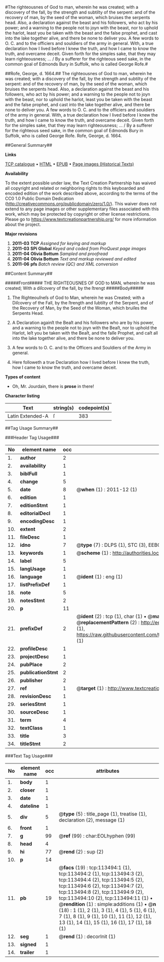 #The righteousnes of God to man, wherein he was created; with a discovery of the fall, by the strength and subtilty of the serpent: and of the recovery of man, by the seed of the woman, which bruises the serpents head. Also, a declaration against the beast and his followers, who act by his power; and a warning to the people not to joyn with the beast, nor to uphold the harlot, least you be taken with the beast and the false prophet, and cast into the lake together alive, and there be none to deliver you. A few words to O. C. and to the officiers and souldiers of the army in general. With, a true declaration how I lived before I knew the truth, and how I came to know the truth, and overcame deceit. Given forth for the simples sake, that they may learn righteousness; ... / By a sufferer for the righteous seed sake, in the common goal of Edmonds Bury in Suffolk, who is called George Rofe.#

##Rofe, George, d. 1664.##
The righteousnes of God to man, wherein he was created; with a discovery of the fall, by the strength and subtilty of the serpent: and of the recovery of man, by the seed of the woman, which bruises the serpents head. Also, a declaration against the beast and his followers, who act by his power; and a warning to the people not to joyn with the beast, nor to uphold the harlot, least you be taken with the beast and the false prophet, and cast into the lake together alive, and there be none to deliver you. A few words to O. C. and to the officiers and souldiers of the army in general. With, a true declaration how I lived before I knew the truth, and how I came to know the truth, and overcame deceit. Given forth for the simples sake, that they may learn righteousness; ... / By a sufferer for the righteous seed sake, in the common goal of Edmonds Bury in Suffolk, who is called George Rofe.
Rofe, George, d. 1664.

##General Summary##

**Links**

[TCP catalogue](http://www.ota.ox.ac.uk/tcp/)  • 
[HTML](http://tei.it.ox.ac.uk/tcp/Texts-HTML/free/A91/A91924.html)  • 
[EPUB](http://tei.it.ox.ac.uk/tcp/Texts-EPUB/free/A91/A91924.epub) • 
[Page images (Historical Texts)](https://historicaltexts.jisc.ac.uk/eebo-99861361e)

**Availability**

To the extent possible under law, the Text Creation Partnership has waived all copyright and related or neighboring rights to this keyboarded and encoded edition of the work described above, according to the terms of the CC0 1.0 Public Domain Dedication (http://creativecommons.org/publicdomain/zero/1.0/). This waiver does not extend to any page images or other supplementary files associated with this work, which may be protected by copyright or other license restrictions. Please go to https://www.textcreationpartnership.org/ for more information about the project.

**Major revisions**

1. __2011-03__ __TCP__ *Assigned for keying and markup*
1. __2011-03__ __SPi Global__ *Keyed and coded from ProQuest page images*
1. __2011-04__ __Olivia Bottum__ *Sampled and proofread*
1. __2011-04__ __Olivia Bottum__ *Text and markup reviewed and edited*
1. __2011-06__ __pfs__ *Batch review (QC) and XML conversion*

##Content Summary##

#####Front#####
THE RIGHTEOUSNES OF GOD to MAN, wherein he was created; With a diſcovery of the fall, by the ſtrengt
#####Body#####

1. The Righteouſneſs of God to Man, wherein he was Created; with a Diſcovery of the Fall, by the ſtrength and ſubtilty of the Serpent, and of the Recovery of Man, by the Seed of the Woman, which bruiſes the Serpents Head.

1. A Declaration againſt the Beaſt and his followers who are by his power, and a warning to the people not to joyn with the Beaſt, nor to uphold the Harlot, leſt you be taken with the Beaſt, and the falſe Prophet, and caſt all into the lake together alive, and there be none to deliver you.

1. A few words to O. C. and to the Officers and Souldiers of the Army in general.

1. Here followeth a true Declaration how I lived before I knew the truth, how I came to know the truth, and overcame deceit.

**Types of content**

  * Oh, Mr. Jourdain, there is **prose** in there!

**Character listing**


|Text|string(s)|codepoint(s)|
|---|---|---|
|Latin Extended-A|ſ|383|

##Tag Usage Summary##

###Header Tag Usage###

|No|element name|occ|attributes|
|---|---|---|---|
|1.|__author__|2||
|2.|__availability__|1||
|3.|__biblFull__|1||
|4.|__change__|5||
|5.|__date__|8| @__when__ (1) : 2011-12 (1)|
|6.|__edition__|1||
|7.|__editionStmt__|1||
|8.|__editorialDecl__|1||
|9.|__encodingDesc__|1||
|10.|__extent__|2||
|11.|__fileDesc__|1||
|12.|__idno__|7| @__type__ (7) : DLPS (1), STC (3), EEBO-CITATION (1), PROQUEST (1), VID (1)|
|13.|__keywords__|1| @__scheme__ (1) : http://authorities.loc.gov/ (1)|
|14.|__label__|5||
|15.|__langUsage__|1||
|16.|__language__|1| @__ident__ (1) : eng (1)|
|17.|__listPrefixDef__|1||
|18.|__note__|5||
|19.|__notesStmt__|2||
|20.|__p__|11||
|21.|__prefixDef__|2| @__ident__ (2) : tcp (1), char (1)  •  @__matchPattern__ (2) : ([0-9\-]+):([0-9IVX]+) (1), (.+) (1)  •  @__replacementPattern__ (2) : http://eebo.chadwyck.com/downloadtiff?vid=$1&page=$2 (1), https://raw.githubusercontent.com/textcreationpartnership/Texts/master/tcpchars.xml#$1 (1)|
|22.|__profileDesc__|1||
|23.|__projectDesc__|1||
|24.|__pubPlace__|2||
|25.|__publicationStmt__|2||
|26.|__publisher__|2||
|27.|__ref__|1| @__target__ (1) : http://www.textcreationpartnership.org/docs/. (1)|
|28.|__revisionDesc__|1||
|29.|__seriesStmt__|1||
|30.|__sourceDesc__|1||
|31.|__term__|4||
|32.|__textClass__|1||
|33.|__title__|3||
|34.|__titleStmt__|2||


###Text Tag Usage###

|No|element name|occ|attributes|
|---|---|---|---|
|1.|__body__|1||
|2.|__closer__|1||
|3.|__date__|1||
|4.|__dateline__|1||
|5.|__div__|5| @__type__ (5) : title_page (1), treatise (1), declaration (2), message (1)|
|6.|__front__|1||
|7.|__g__|99| @__ref__ (99) : char:EOLhyphen (99)|
|8.|__head__|4||
|9.|__hi__|77| @__rend__ (2) : sup (2)|
|10.|__p__|14||
|11.|__pb__|19| @__facs__ (19) : tcp:113494:1 (1), tcp:113494:2 (1), tcp:113494:3 (2), tcp:113494:4 (2), tcp:113494:5 (2), tcp:113494:6 (2), tcp:113494:7 (2), tcp:113494:8 (2), tcp:113494:9 (2), tcp:113494:10 (2), tcp:113494:11 (1)  •  @__rendition__ (1) : simple:additions (1)  •  @__n__ (18) : 1 (1), 2 (1), 3 (1), 4 (1), 5 (1), 6 (1), 7 (1), 8 (1), 9 (1), 10 (1), 11 (1), 12 (1), 13 (1), 14 (1), 15 (1), 16 (1), 17 (1), 18 (1)|
|12.|__seg__|1| @__rend__ (1) : decorInit (1)|
|13.|__signed__|1||
|14.|__trailer__|1||

